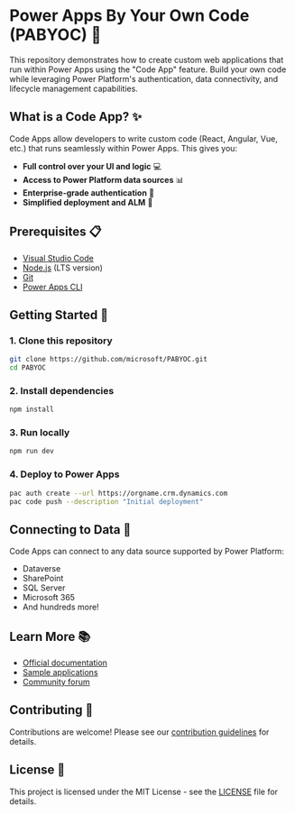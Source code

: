 # Power Apps By Your Own Code (PABYOC) 🚀

This repository demonstrates how to create custom web applications that run within Power Apps using the "Code App" feature. Build your own code while leveraging Power Platform's authentication, data connectivity, and lifecycle management capabilities.

## What is a Code App? ✨

Code Apps allow developers to write custom code (React, Angular, Vue, etc.) that runs seamlessly within Power Apps. This gives you:

- **Full control over your UI and logic** 💻
- **Access to Power Platform data sources** 📊
- **Enterprise-grade authentication** 🔐
- **Simplified deployment and ALM** 🔄

## Prerequisites 📋

- [Visual Studio Code](https://code.visualstudio.com/)
- [Node.js](https://nodejs.org/) (LTS version)
- [Git](https://git-scm.com/)
- [Power Apps CLI](https://learn.microsoft.com/en-us/power-platform/developer/cli/introduction)

## Getting Started 🚀

### 1. Clone this repository

```bash
git clone https://github.com/microsoft/PABYOC.git
cd PABYOC
```

### 2. Install dependencies

```bash
npm install
```

### 3. Run locally

```bash
npm run dev
```

### 4. Deploy to Power Apps

```bash
pac auth create --url https://orgname.crm.dynamics.com
pac code push --description "Initial deployment"
```

## Connecting to Data 🔌

Code Apps can connect to any data source supported by Power Platform:

- Dataverse
- SharePoint
- SQL Server
- Microsoft 365
- And hundreds more!

## Learn More 📚

- [Official documentation](https://learn.microsoft.com/power-apps/developer/code-app-overview)
- [Sample applications](https://github.com/microsoft/PABYOC/samples)
- [Community forum](https://powerusers.microsoft.com/t5/Developer-Forum/bd-p/PowerAppsDeveloperForum)

## Contributing 🤝

Contributions are welcome! Please see our [contribution guidelines](CONTRIBUTING.md) for details.

## License 📄

This project is licensed under the MIT License - see the [LICENSE](LICENSE) file for details.
